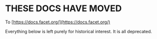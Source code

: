# THESE DOCS HAVE MOVED

To [https://docs.facet.org/](https://docs.facet.org/)

Everything below is left purely for historical interest. It is all deprecated.
